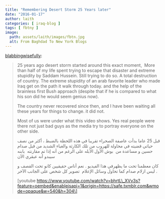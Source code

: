 ```yaml
---
title: "Remembering Desert Storm 25 Years later"
date: "2016-01-17"
author: laith
categories: [ iraq-blog ]
tags: [ fbtny ]
image:
  path: assets/laith/images/fbtn.jpg
  alt: From Baghdad To New York Blogs
---
```


[blabbingwisefully](https://blabbingwisefully.tumblr.com/post/137441179800):

> 25 years ago desert storm started around this exact moment,  More than half of my life spent trying to escape that disaster and extreme stupidity by Saddam Hussein. Still trying to do so. A total destruction of country. The extreme stupidity of an arab favorite leader who made Iraq get on the path it walk through today. and the help of the brainless first Bush approach (despite that if he is compared to what his son did he would seem genius now).
> 
> The country never recovered since then, and I have been waiting all these years for things to change. it did not.
> 
> Most of us were under what this video shows. Yes real people were there not just bad guys as the media try to portray everyone on the other side.
> 
> قبل 25 عاما بدأت عاصفة الصحراء تقريبا في هذه اللحظة بالضبط ، أكثر من نصف حياتي قضيته في محاولة للهروب من تلك الكارثة والغباء الشديد من قبل صدام حسين و مساعدة من  بوش الأول الأبله على الرغم من أنه إذا تم مقارنته  بابنه سيبدو أنه عبقري الآن
> 
> كان معظمنا تحت ما يظهرفي هذا الفيديو . نعم أناس حقيقيين كانو تحت القصف و ليس ازلام صدام كما تحاول وسائل الإعلام  تصوير كل شخص على الجانب الآخر .  
> 
> \[youtube https://www.youtube.com/watch?v=bhrtL\_XVv3s?feature=oembed&enablejsapi=1&origin=https://safe.txmblr.com&wmode=opaque&w=540&h=304\]
